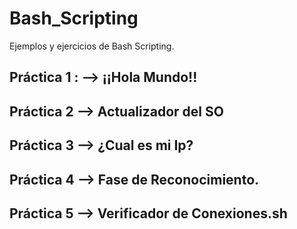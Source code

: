 # Bash_Scripting

Ejemplos y ejercicios de Bash Scripting.

## Práctica 1 : --> ¡¡Hola Mundo!!      
## Práctica 2 --> Actualizador del SO
## Práctica 3 --> ¿Cual es mi Ip?
## Práctica 4 --> Fase de Reconocimiento.
## Práctica 5 --> Verificador de Conexiones.sh
